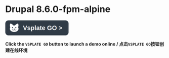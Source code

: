 # Drupal 8.6.0-fpm-alpine

<a href="https://www.vsplate.com/?docker-compose=https://github.com/vsplate/dcenvs/drupal/8.6.0-fpm-alpine"><img alt="VSPLATE GO" src="https://raw.githubusercontent.com/vsplate/images/master/vsgo_btn.png" width="200px"></a>

**Click the `VSPLATE GO` button to launch a demo online / 点击`VSPLATE GO`按钮创建在线环境**